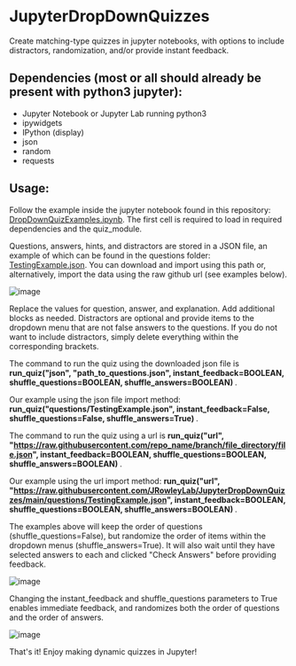# JupyterDropDownQuizzes
Create matching-type quizzes in jupyter notebooks, with options to include distractors, randomization, and/or provide instant feedback.

## Dependencies (most or all should already be present with python3 jupyter):
* Jupyter Notebook or Jupyter Lab running python3
* ipywidgets
* IPython (display)
* json
* random
* requests

## Usage:
Follow the example inside the jupyter notebook found in this repository: [DropDownQuizExamples.ipynb](DropDownQuizExamples.ipynb). The first cell is required to load in required dependencies and the quiz_module. 

Questions, answers, hints, and distractors are stored in a JSON file, an example of which can be found in the questions folder: [TestingExample.json](questions/TestingExample.json). You can download and import using this path or, alternatively, import the data using the raw github url (see examples below). 

![image](https://github.com/user-attachments/assets/dd9b3e22-7814-4b72-9c65-104c179715cd)

Replace the values for question, answer, and explanation. Add additional blocks as needed. Distractors are optional and provide items to the dropdown menu that are not false answers to the questions. If you do not want to include distractors, simply delete everything within the corresponding brackets.

The command to run the quiz using the downloaded json file is <b> run_quiz("json", "path_to_questions.json", instant_feedback=BOOLEAN, shuffle_questions=BOOLEAN, shuffle_answers=BOOLEAN) </b>.

Our example using the json file import method: <b> run_quiz("questions/TestingExample.json", instant_feedback=False, shuffle_questions=False, shuffle_answers=True) </b>.

The command to run the quiz using a url is <b> run_quiz("url", "https://raw.githubusercontent.com/repo_name/branch/file_directory/file.json", instant_feedback=BOOLEAN, shuffle_questions=BOOLEAN, shuffle_answers=BOOLEAN) </b>.

Our example using the url import method: <b> run_quiz("url", "https://raw.githubusercontent.com/JRowleyLab/JupyterDropDownQuizzes/main/questions/TestingExample.json", instant_feedback=BOOLEAN, shuffle_questions=BOOLEAN, shuffle_answers=BOOLEAN) </b>. 

The examples above will keep the order of questions (shuffle_questions=False), but randomize the order of items within the dropdown menus (shuffle_answers=True). It will also wait until they have selected answers to each and clicked "Check Answers" before providing feedback.

![image](https://github.com/user-attachments/assets/e2b8baf6-cbec-4736-a31f-c73d967738c1)

Changing the instant_feedback and shuffle_questions parameters to True enables immediate feedback, and randomizes both the order of questions and the order of answers.

![image](https://github.com/user-attachments/assets/b6cc96a5-de69-4e54-a223-a9f5a466b288)

That's it! Enjoy making dynamic quizzes in Jupyter!

